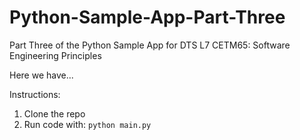 # Python-Sample-App-Part-Three
Part Three of the Python Sample App for DTS L7 CETM65: Software Engineering Principles

Here we have...

Instructions:

  1. Clone the repo
  2. Run code with:
    ``` python main.py ```
   
